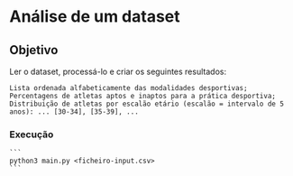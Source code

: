 # Análise de um dataset

## Objetivo
Ler o dataset, processá-lo e criar os seguintes resultados:

    Lista ordenada alfabeticamente das modalidades desportivas;
    Percentagens de atletas aptos e inaptos para a prática desportiva;
    Distribuição de atletas por escalão etário (escalão = intervalo de 5 anos): ... [30-34], [35-39], ...

### Execução
    ```
    python3 main.py <ficheiro-input.csv>
    ```